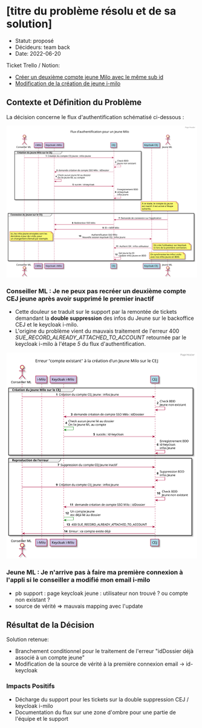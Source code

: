 # [titre du problème résolu et de sa solution]

* Statut: proposé
* Décideurs: team back
* Date: 2022-06-20

Ticket Trello / Notion:
- [Créer un deuxième compte jeune Milo avec le même sub id](https://www.notion.so/fabnummas/N-recr-e-un-deuxi-me-compte-jeune-milo-avec-le-m-me-sub-ID-f6b04167d1a94a14913342cad9949fff)
- [Modification de la création de jeune i-milo](https://www.notion.so/fabnummas/Modification-de-la-cr-ation-de-jeune-i-milo-a69e0cca67a54ab1a65e9beddc47a9fc)

## Contexte et Définition du Problème

La décision concerne le flux d'authentification schématisé ci-dessous :

<img src="../diagrammes/authentification-flux.svg">

### Conseiller ML : Je ne peux pas recréer un deuxième compte CEJ jeune après avoir supprimé le premier inactif

- Cette douleur se traduit sur le support par la remontée de tickets demandant la **double suppression** des infos du Jeune sur le backoffice CEJ et le keycloak i-milo.
- L'origine du problème vient du mauvais traitement de l'erreur 400 *SUE_RECORD_ALREADY_ATTACHED_TO_ACCOUNT* retournée par le keycloak i-milo à l'étape *5* du flux d'authentification.

<img src="docs/diagrammes/authentification-erreur-compte-existant.svg">

### Jeune ML : Je n'arrive pas à faire ma première connexion à l'appli si le conseiller a modifié mon email i-milo
   - pb support : page keycloak jeune : utilisateur non trouvé ? ou compte non existant ?
   - source de vérité => mauvais mapping avec l'update

## Résultat de la Décision

Solution retenue:
- Branchement conditionnel pour le traitement de l'erreur "idDossier déjà associé à un compte jeune"
- Modification de la source de vérité à la première connexion email -> id-keycloak

### Impacts Positifs

* Décharge du support pour les tickets sur la double suppression CEJ / keycloak i-milo
* Documentation du flux sur une zone d'ombre pour une partie de l'équipe et le support

